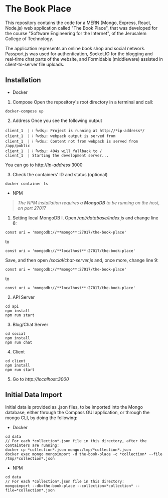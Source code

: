 # The Book Place

This repository contains the code for a MERN (Mongo, Express, React, Node.js) web application called "The Book Place", that was developed for the course "Software Engineering for the Internet", of the Jerusalem College of Technology.

The application represents an online book shop and social network. Passport.js was used for authentication, Socket.IO for the blogging and real-time chat parts of the website, and Formidable (middleware) assisted in client-to-server file uploads.

## Installation

* Docker

1. Compose
Open the repository's root directory in a terminal and call:
```
docker-compose up
```

2. Address
Once you see the following output
```
client_1  | ℹ ｢wds｣: Project is running at http://*ip-address*/
client_1  | ℹ ｢wds｣: webpack output is served from 
client_1  | ℹ ｢wds｣: Content not from webpack is served from /app/public
client_1  | ℹ ｢wds｣: 404s will fallback to /
client_1  | Starting the development server...
```
You can go to http://*ip-address*:3000

3. Check the containers' ID and status (optional)
```
docker container ls
```

* NPM

>*The NPM installation requires a **MongoDB** to be running on the host, on port 27017*

1. Setting local MongoDB
I. Open */api/database/index.js* and change line 6:
```
const uri = 'mongodb://**mongo**:27017/the-book-place'
```
to
```
const uri = 'mongodb://**localhost**:27017/the-book-place'
```
Save, and then open */social/chat-server.js* and, once more, change line 9:
```
const uri = 'mongodb://**mongo**:27017/the-book-place'
```
to
```
const uri = 'mongodb://**localhost**:27017/the-book-place'
```

2. API Server
```
cd api
npm install
npm run start
```

3. Blog/Chat Server
```
cd social
npm install
npm run chat
```

4. Client
```
cd client
npm install
npm run start
```

5. Go to *http://localhost:3000*

## Initial Data Import

Initial data is provided as .json files, to be imported into the Mongo database, either through the Compass GUI application, or through the mongo CLI, by doing the following:

* Docker
```
cd data
// For each *collection*.json file in this directory, after the containters are running:
docker cp *collection*.json mongo:/tmp/*collection*.json
docker exec mongo mongoimport -d the-book-place -c *collection* --file /tmp/*collection*.json
```

* NPM
```
cd data
// For each *collection*.json file in this directory:
mongoimport --db=the-book-place --collection=*collection* --file=*collection*.json
```
